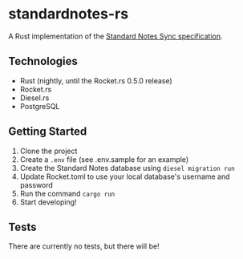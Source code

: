 # standardnotes-rs

A Rust implementation of the [Standard Notes Sync specification](https://docs.standardnotes.org/specification/sync/).

## Technologies
* Rust (nightly, until the Rocket.rs 0.5.0 release)
* Rocket.rs
* Diesel.rs
* PostgreSQL

## Getting Started
1. Clone the project
2. Create a `.env` file (see .env.sample for an example)
3. Create the Standard Notes database using `diesel migration run`
4. Update Rocket.toml to use your local database's username and password
5. Run the command `cargo run`
6. Start developing!

## Tests
There are currently no tests, but there will be!
